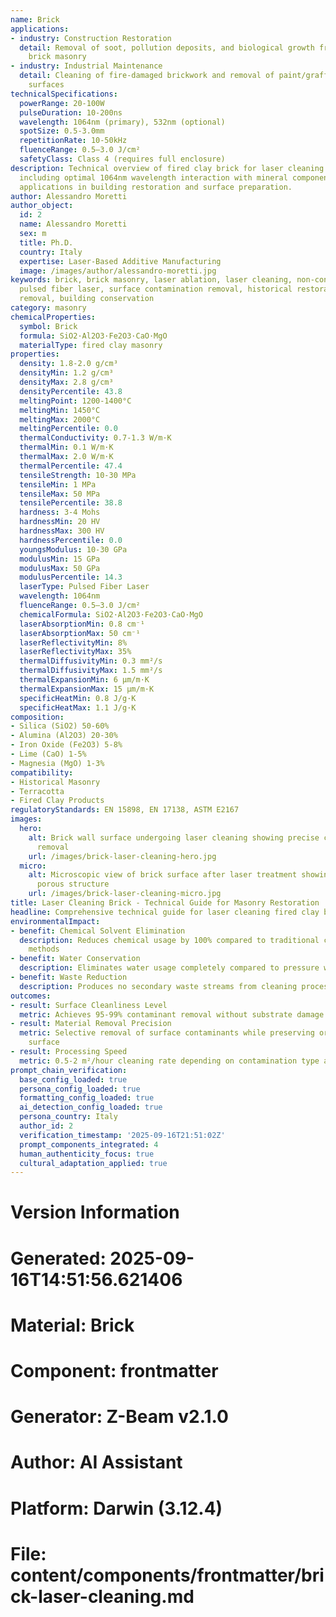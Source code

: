 ```yaml
---
name: Brick
applications:
- industry: Construction Restoration
  detail: Removal of soot, pollution deposits, and biological growth from historical
    brick masonry
- industry: Industrial Maintenance
  detail: Cleaning of fire-damaged brickwork and removal of paint/graffiti from brick
    surfaces
technicalSpecifications:
  powerRange: 20-100W
  pulseDuration: 10-200ns
  wavelength: 1064nm (primary), 532nm (optional)
  spotSize: 0.5-3.0mm
  repetitionRate: 10-50kHz
  fluenceRange: 0.5–3.0 J/cm²
  safetyClass: Class 4 (requires full enclosure)
description: Technical overview of fired clay brick for laser cleaning applications,
  including optimal 1064nm wavelength interaction with mineral components, and industrial
  applications in building restoration and surface preparation.
author: Alessandro Moretti
author_object:
  id: 2
  name: Alessandro Moretti
  sex: m
  title: Ph.D.
  country: Italy
  expertise: Laser-Based Additive Manufacturing
  image: /images/author/alessandro-moretti.jpg
keywords: brick, brick masonry, laser ablation, laser cleaning, non-contact cleaning,
  pulsed fiber laser, surface contamination removal, historical restoration, graffiti
  removal, building conservation
category: masonry
chemicalProperties:
  symbol: Brick
  formula: SiO2·Al2O3·Fe2O3·CaO·MgO
  materialType: fired clay masonry
properties:
  density: 1.8-2.0 g/cm³
  densityMin: 1.2 g/cm³
  densityMax: 2.8 g/cm³
  densityPercentile: 43.8
  meltingPoint: 1200-1400°C
  meltingMin: 1450°C
  meltingMax: 2000°C
  meltingPercentile: 0.0
  thermalConductivity: 0.7-1.3 W/m·K
  thermalMin: 0.1 W/m·K
  thermalMax: 2.0 W/m·K
  thermalPercentile: 47.4
  tensileStrength: 10-30 MPa
  tensileMin: 1 MPa
  tensileMax: 50 MPa
  tensilePercentile: 38.8
  hardness: 3-4 Mohs
  hardnessMin: 20 HV
  hardnessMax: 300 HV
  hardnessPercentile: 0.0
  youngsModulus: 10-30 GPa
  modulusMin: 15 GPa
  modulusMax: 50 GPa
  modulusPercentile: 14.3
  laserType: Pulsed Fiber Laser
  wavelength: 1064nm
  fluenceRange: 0.5–3.0 J/cm²
  chemicalFormula: SiO2·Al2O3·Fe2O3·CaO·MgO
  laserAbsorptionMin: 0.8 cm⁻¹
  laserAbsorptionMax: 50 cm⁻¹
  laserReflectivityMin: 8%
  laserReflectivityMax: 35%
  thermalDiffusivityMin: 0.3 mm²/s
  thermalDiffusivityMax: 1.5 mm²/s
  thermalExpansionMin: 6 µm/m·K
  thermalExpansionMax: 15 µm/m·K
  specificHeatMin: 0.8 J/g·K
  specificHeatMax: 1.1 J/g·K
composition:
- Silica (SiO2) 50-60%
- Alumina (Al2O3) 20-30%
- Iron Oxide (Fe2O3) 5-8%
- Lime (CaO) 1-5%
- Magnesia (MgO) 1-3%
compatibility:
- Historical Masonry
- Terracotta
- Fired Clay Products
regulatoryStandards: EN 15898, EN 17138, ASTM E2167
images:
  hero:
    alt: Brick wall surface undergoing laser cleaning showing precise contamination
      removal
    url: /images/brick-laser-cleaning-hero.jpg
  micro:
    alt: Microscopic view of brick surface after laser treatment showing preserved
      porous structure
    url: /images/brick-laser-cleaning-micro.jpg
title: Laser Cleaning Brick - Technical Guide for Masonry Restoration
headline: Comprehensive technical guide for laser cleaning fired clay brick surfaces
environmentalImpact:
- benefit: Chemical Solvent Elimination
  description: Reduces chemical usage by 100% compared to traditional chemical cleaning
    methods
- benefit: Water Conservation
  description: Eliminates water usage completely compared to pressure washing techniques
- benefit: Waste Reduction
  description: Produces no secondary waste streams from cleaning processes
outcomes:
- result: Surface Cleanliness Level
  metric: Achieves 95-99% contaminant removal without substrate damage
- result: Material Removal Precision
  metric: Selective removal of surface contaminants while preserving original brick
    surface
- result: Processing Speed
  metric: 0.5-2 m²/hour cleaning rate depending on contamination type and thickness
prompt_chain_verification:
  base_config_loaded: true
  persona_config_loaded: true
  formatting_config_loaded: true
  ai_detection_config_loaded: true
  persona_country: Italy
  author_id: 2
  verification_timestamp: '2025-09-16T21:51:02Z'
  prompt_components_integrated: 4
  human_authenticity_focus: true
  cultural_adaptation_applied: true
---
```


# Version Information
# Generated: 2025-09-16T14:51:56.621406
# Material: Brick
# Component: frontmatter
# Generator: Z-Beam v2.1.0
# Author: AI Assistant
# Platform: Darwin (3.12.4)
# File: content/components/frontmatter/brick-laser-cleaning.md